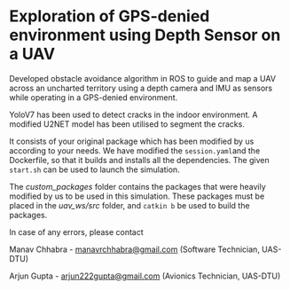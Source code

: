 # Exploration of GPS-denied environment using Depth Sensor on a UAV 
 		
Developed obstacle avoidance algorithm in ROS to guide and map a UAV across an uncharted territory using a depth camera and IMU as sensors while operating in a GPS-denied environment. 

YoloV7 has been used to detect cracks in the indoor environment. A modified U2NET model has been utilised to segment the cracks.

It consists of your original package which has been modified by us according to your needs. We have modified the `session.yaml`and the Dockerfile, so that it builds and installs all the dependencies. The given `start.sh` can be used to launch the simulation.

The *custom_packages* folder contains the packages that were heavily modified by us to be used in this simulation. These packages must be placed in the *uav_ws/src* folder, and `catkin b` be used to build the packages.

In case of any errors, please contact

Manav Chhabra - manavrchhabra@gmail.com
(Software Technician, UAS-DTU)

Arjun Gupta - arjun222gupta@gmail.com
(Avionics Technician, UAS-DTU)
